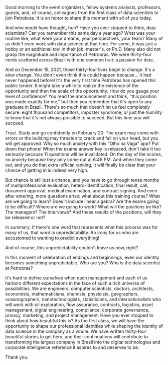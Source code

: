Good morning to the event organizers, fellow systems analysts, professors, guests, and, of course, colleagues from the first class of data scientists to join Petrobras. It is an honor to share this moment with all of you today.

And who would have thought, huh? Have you ever stopped to think, data scientists? Can you remember this same day a year ago? What was your routine like, what were your dreams, your perspectives, your fears? Many of us didn't even work with data science at that time. For some, it was just a hobby or an additional tool in their job, master's, or Ph.D. Many also did not grasp the magnitude and importance of Petrobras. We were thirty-four nerds scattered across Brazil with one common trait: a passion for data.

And on December 15, 2021, those thirty-four lives begin to change. It's a slow change. You didn't even think this could happen because... It had never happened before! It's the very first time Petrobras has opened this public tender. It might take a while to realize the existence of the opportunity and then the scale of the opportunity. How do you gauge your level of confidence? You read the announcement and think, "this position was made exactly for me," but then you remember that it's open to any graduate in Brazil. There's so much that doesn't let us feel completely secure: eight thousand competitors, imposter syndrome, or just the humility to know that it's not always possible to succeed. But this time you will succeed.

Trust. Study and go confidently on February 20. The exam may come with errors or the building may threaten to crack and fall on your head, but you will get approved. Why so much anxiety with this "Olho na Vaga" app? Put down that phone! When the exame answer key is released, don't take it too seriously because 11 questions will be invalidated. On the day of the scores, no anxiety because they only come out at 6:46 PM. And when they come out, and you do that extra-official ranking, it will finally be clear that your chance of getting in is indeed very high.

But chance is still just a chance, and you have to go through tense months of multiprofessional evaluation, hetero-identification, final result, call, document approval, medical examination, and contract signing. And even after entering, more questions arise: what about this training course? What are we going to learn? Does it include linear algebra? Are the exams going to be difficult? Where are we going to work? What will the positions be like? The managers? The interviews? And these results of the positions, will they be released or not?

In summary: if there's one word that represents what this process was for many of us, that word is unpredictability. An irony for us who are accustomed to wanting to predict everything!

And of course, this unpredictability couldn't leave us now, right?

In this moment of celebration of endings and beginnings, even our identity becomes something unpredictable. Who are you? Who is the data scientist at Petrobras?

It's hard to define ourselves when each management and each of us harbors different expectations in the face of such a rich universe of possibilities. We are engineers, computer scientists, doctors, architects, economists, mathematicians, chemists, physicists, geographers, oceanographers, nanotechnologists, statisticians, and internationalists who will work with oil exploration, flow assurance, contracts, logistics, asset management, digital engineering, compliance, corporate governance, privacy, marketing, and project management. Have you ever stopped to think about how beautiful this is? As the first class, we will have the opportunity to shape our professional identities while shaping the identity of data science in the company as a whole. We have written thirty-four beautiful stories to get here, and their continuations will contribute to transforming the largest company in Brazil into the digital technologies and corporate intelligence reference it aspires to and deserves to be.

Thank you.